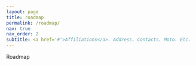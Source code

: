 ```yaml
---
layout: page
title: roadmap
permalink: /roadmap/
nav: true
nav_order: 2
subtitle: <a href='#'>Affiliations</a>. Address. Contacts. Moto. Etc.
---
```


Roadmap
